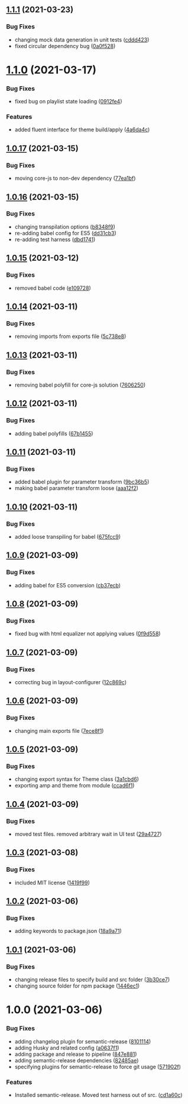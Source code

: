 ## [1.1.1](https://bitbucket.org/zyrous/z-amp-core/compare/v1.1.0...v1.1.1) (2021-03-23)


### Bug Fixes

* changing mock data generation in unit tests ([cddd423](https://bitbucket.org/zyrous/z-amp-core/commits/cddd423ac1b52f27914a16db12247fbc23715cde))
* fixed circular dependency bug ([0a0f528](https://bitbucket.org/zyrous/z-amp-core/commits/0a0f52884b895bd1b9168bea92cca5477470ef86))

# [1.1.0](https://bitbucket.org/zyrous/z-amp-core/compare/v1.0.17...v1.1.0) (2021-03-17)


### Bug Fixes

* fixed bug on playlist state loading ([0912fe4](https://bitbucket.org/zyrous/z-amp-core/commits/0912fe42eb05d079f6ff0039039d1dda16bf0971))


### Features

* added fluent interface for theme build/apply ([4a6da4c](https://bitbucket.org/zyrous/z-amp-core/commits/4a6da4c781d60f9b9dafb189eada978adac60c20))

## [1.0.17](https://bitbucket.org/zyrous/z-amp-core/compare/v1.0.16...v1.0.17) (2021-03-15)


### Bug Fixes

* moving core-js to non-dev dependency ([77ea1bf](https://bitbucket.org/zyrous/z-amp-core/commits/77ea1bf8300876606659482c5aa9a8085789dc6a))

## [1.0.16](https://bitbucket.org/zyrous/z-amp-core/compare/v1.0.15...v1.0.16) (2021-03-15)


### Bug Fixes

* changing transpilation options ([b8348f9](https://bitbucket.org/zyrous/z-amp-core/commits/b8348f92451dec775d06c551ebbd2a75d7bbce9a))
* re-adding babel config for ES5 ([dd31cb3](https://bitbucket.org/zyrous/z-amp-core/commits/dd31cb390c32d1dfc92d36002b40b629b21e81e4))
* re-adding test harness ([dbd1741](https://bitbucket.org/zyrous/z-amp-core/commits/dbd174155b3b01d60ecfd1757d81f693a9cb28bc))

## [1.0.15](https://bitbucket.org/zyrous/z-amp-core/compare/v1.0.14...v1.0.15) (2021-03-12)


### Bug Fixes

* removed babel code ([e109728](https://bitbucket.org/zyrous/z-amp-core/commits/e109728542f5a1197f602c999da25325646d1dc1))

## [1.0.14](https://bitbucket.org/zyrous/z-amp-core/compare/v1.0.13...v1.0.14) (2021-03-11)


### Bug Fixes

* removing imports from exports file ([5c738e8](https://bitbucket.org/zyrous/z-amp-core/commits/5c738e84e4839bb4c00d8d728e2329f099bd0cda))

## [1.0.13](https://bitbucket.org/zyrous/z-amp-core/compare/v1.0.12...v1.0.13) (2021-03-11)


### Bug Fixes

* removing babel polyfill for core-js solution ([7606250](https://bitbucket.org/zyrous/z-amp-core/commits/76062505aff3d77cb9a8bcff9f04ee5d6fcf71ed))

## [1.0.12](https://bitbucket.org/zyrous/z-amp-core/compare/v1.0.11...v1.0.12) (2021-03-11)


### Bug Fixes

* adding babel polyfills ([67b1455](https://bitbucket.org/zyrous/z-amp-core/commits/67b1455dae8efe9e6ccd183804f0df616b0f40d0))

## [1.0.11](https://bitbucket.org/zyrous/z-amp-core/compare/v1.0.10...v1.0.11) (2021-03-11)


### Bug Fixes

* added babel plugin for parameter transform ([9bc36b5](https://bitbucket.org/zyrous/z-amp-core/commits/9bc36b53e54e5314162526faa4c9577d5ae947a1))
* making babel parameter transform loose ([aaa12f2](https://bitbucket.org/zyrous/z-amp-core/commits/aaa12f278d846b64744de5cf3032e03bb7111ace))

## [1.0.10](https://bitbucket.org/zyrous/z-amp-core/compare/v1.0.9...v1.0.10) (2021-03-11)


### Bug Fixes

* added loose transpiling for babel ([675fcc9](https://bitbucket.org/zyrous/z-amp-core/commits/675fcc9e74b3a9aab045dd08603270492f4f66c8))

## [1.0.9](https://bitbucket.org/zyrous/z-amp-core/compare/v1.0.8...v1.0.9) (2021-03-09)


### Bug Fixes

* adding babel for ES5 conversion ([cb37ecb](https://bitbucket.org/zyrous/z-amp-core/commits/cb37ecba38ebdbfed0e453c9d2752201186f3165))

## [1.0.8](https://bitbucket.org/zyrous/z-amp-core/compare/v1.0.7...v1.0.8) (2021-03-09)


### Bug Fixes

* fixed bug with html equalizer not applying values ([0f9d558](https://bitbucket.org/zyrous/z-amp-core/commits/0f9d558a4ebdfdd6facc1e201aa3f95d2ef20cdc))

## [1.0.7](https://bitbucket.org/zyrous/z-amp-core/compare/v1.0.6...v1.0.7) (2021-03-09)


### Bug Fixes

* correcting bug in layout-configurer ([12c869c](https://bitbucket.org/zyrous/z-amp-core/commits/12c869c175ded468df04c43c742f7a86fdf0b10c))

## [1.0.6](https://bitbucket.org/zyrous/z-amp-core/compare/v1.0.5...v1.0.6) (2021-03-09)


### Bug Fixes

* changing main exports file ([7ece8f1](https://bitbucket.org/zyrous/z-amp-core/commits/7ece8f1493909c8673680567cdada585b304830c))

## [1.0.5](https://bitbucket.org/zyrous/z-amp-core/compare/v1.0.4...v1.0.5) (2021-03-09)


### Bug Fixes

* changing export syntax for Theme class ([3a1cbd6](https://bitbucket.org/zyrous/z-amp-core/commits/3a1cbd6ceeeff5d4e25ac7ec5e08a16ee1012d7b))
* exporting amp and theme from module ([ccad6f1](https://bitbucket.org/zyrous/z-amp-core/commits/ccad6f1de7a000ba5de11b9a35057a692abf9e22))

## [1.0.4](https://bitbucket.org/zyrous/z-amp-core/compare/v1.0.3...v1.0.4) (2021-03-09)


### Bug Fixes

* moved test files. removed arbitrary wait in UI test ([29a4727](https://bitbucket.org/zyrous/z-amp-core/commits/29a4727ff5d42d596c17a3f01f79a65869418365))

## [1.0.3](https://bitbucket.org/zyrous/z-amp-core/compare/v1.0.2...v1.0.3) (2021-03-08)


### Bug Fixes

* included MIT license ([1419f99](https://bitbucket.org/zyrous/z-amp-core/commits/1419f99c5e8bdeccca7c198288edd110201e2833))

## [1.0.2](https://bitbucket.org/zyrous/z-amp-core/compare/v1.0.1...v1.0.2) (2021-03-06)


### Bug Fixes

* adding keywords to package.json ([18a9a71](https://bitbucket.org/zyrous/z-amp-core/commits/18a9a715642750d29101b699999d71d05c04caec))

## [1.0.1](https://bitbucket.org/zyrous/z-amp-core/compare/v1.0.0...v1.0.1) (2021-03-06)


### Bug Fixes

* changing release files to specify build and src folder ([3b30ce7](https://bitbucket.org/zyrous/z-amp-core/commits/3b30ce79ac185ea1e3c3e67adac8a3e73c35d1f7))
* changing source folder for npm package ([1446ec1](https://bitbucket.org/zyrous/z-amp-core/commits/1446ec12771244c2451f1763b054d5305f2ab8e0))

# 1.0.0 (2021-03-06)


### Bug Fixes

* adding changelog plugin for semantic-release ([8101114](https://bitbucket.org/zyrous/z-amp-core/commits/81011140df7148276673669f611212952e7da2c5))
* adding Husky and related config ([a0637f1](https://bitbucket.org/zyrous/z-amp-core/commits/a0637f1e8bef4376d2bd660c256d7334d4f14bbb))
* adding package and release to pipeline ([847e881](https://bitbucket.org/zyrous/z-amp-core/commits/847e8811fe6f6fa225fe41e5b8a4973f5b567f77))
* adding semantic-release dependencies ([82485ae](https://bitbucket.org/zyrous/z-amp-core/commits/82485ae630f996520266f3b2370be02fa6719fb0))
* specifying plugins for semantic-release to force git usage ([571902f](https://bitbucket.org/zyrous/z-amp-core/commits/571902f066ac33ea884aad662e89bd404a7bb245))


### Features

* Installed semantic-release. Moved test harness out of src. ([cd1a60c](https://bitbucket.org/zyrous/z-amp-core/commits/cd1a60c076194a5dbb6172ef741cbd388ef9a059))
